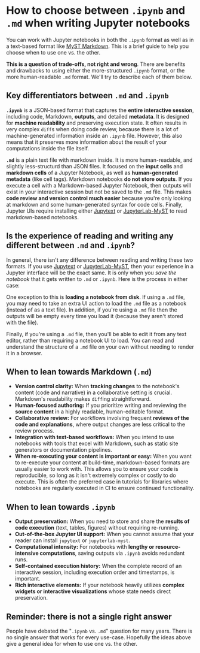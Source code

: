 # How to choose between `.ipynb` and `.md` when writing Jupyter notebooks

You can work with Jupyter notebooks in both the `.ipynb` format as well as in a text-based format like [MyST Markdown](./notebooks-with-markdown.md). This is a brief guide to help you choose when to use one vs. the other.

**This is a question of trade-offs, not right and wrong**. There are benefits and drawbacks to using either the more-structured `.ipynb` format, or the more human-readable `.md` format. We'll try to describe each of them below.

## Key differentiators between `.md` and `.ipynb`

**`.ipynb`** is a JSON-based format that captures the **entire interactive session**, including code, Markdown, **outputs**, and detailed **metadata**. It is designed for **machine readability** and preserving execution state. It often results in very complex `diff`s when doing code review, because there is a lot of machine-generated information inside an `.ipynb` file. However, this also means that it preserves more information about the result of your computations inside the file itself.

**`.md`** is a plain text file with markdown inside. It is more human-readable, and slightly less-structurd than JSON files. It focused on the **input cells** and **markdown cells** of a Jupyter Notebook, as well as **human-generated metadata** (like cell tags). Markdown notebooks **do not store outputs**. If you execute a cell with a Markdown-based Jupyter Notebook, then outputs will exist in your interactive session but not be saved to the `.md` file. This makes **code review and version control much easier** because you're only looking at markdown and some human-generated syntax for code cells. Finally, Jupyter UIs require installing either [Jupytext](https://jupytext.readthedocs.io/) or [JupyterLab-MyST](https://github.com/jupyter-book/jupyterlab-myst) to read markdown-based notebooks.

## Is the experience of reading and writing any different between `.md` and `.ipynb`?

In general, there isn't any difference between reading and writing these two formats.
If you use [Jupytext](https://jupytext.readthedocs.io/en/latest/) or [JupyterLab-MyST](https://github.com/jupyter-book/jupyterlab-myst), then your experience in a Jupyter interface will be the exact same. It is only when you _save the notebook_ that it gets written to `.md` or `.ipynb`. Here is the process in either case:

One exception to this is **loading a notebook from disk**. If using a `.md` file, you may need to take an extra UI action to load the `.md` file as a notebook (instead of as a text file). In addition, if you're using a `.md` file then the outputs will be empty every time you load it (because they aren't stored with the file).

Finally, if you're using a `.md` file, then you'll be able to edit it from any text editor, rather than requiring a notebook UI to load. You can read and understand the structure of a `.md` file on your own without needing to render it in a browser.

## When to lean towards Markdown (`.md`)

- **Version control clarity:** When **tracking changes** to the notebook's content (code and narrative) in a collaborative setting is crucial. Markdown's readability makes `diff`ing straightforward.
- **Human-focused authoring:** If you prioritize writing and reviewing the **source content** in a highly readable, human-editable format.
- **Collaborative review:** For workflows involving frequent **reviews of the code and explanations**, where output changes are less critical to the review process.
- **Integration with text-based workflows:** When you intend to use notebooks with tools that excel with Markdown, such as static site generators or documentation pipelines.
- **When re-executing your content is important or easy:** When you want to re-execute your content at build-time, markdown-based formats are usually easier to work with. This allows you to ensure your code is reproducible, so long as it isn't extremely complex or costly to do execute. This is often the preferred case in tutorials for libraries where notebooks are regularly executed in CI to ensure continued functionality.

## When to lean towards `.ipynb`

- **Output preservation:** When you need to store and share the **results of code execution** (text, tables, figures) without requiring re-running.
- **Out-of-the-box Jupyter UI support:** When you cannot assume that your reader can install `jupytext` or `jupyterlab-myst`.
- **Computational intensity:** For notebooks with **lengthy or resource-intensive computations**, saving outputs via `.ipynb` avoids redundant runs.
- **Self-contained execution history:** When the complete record of an interactive session, including execution order and timestamps, is important.
- **Rich interactive elements:** If your notebook heavily utilizes **complex widgets or interactive visualizations** whose state needs direct preservation.

## Reminder: there is not a single right answer

People have debated the "`.ipynb` vs. `.md`" question for many years. There is no single answer that works for every use-case. Hopefully the ideas above give a general idea for when to use one vs. the other.
